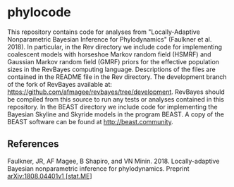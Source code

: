 # phylocode

This repository contains code for analyses from "Locally-Adaptive Nonparametric Bayesian Inference for Phylodynamics" (Faulkner et al. 2018). In particular, in the Rev directory we include code for implementing coalescent models with horseshoe Markov random field (HSMRF) and Gaussian Markov random field (GMRF) priors for the effective population sizes in the RevBayes computing language.  Descriptions of the files are contained in the README file in the Rev directory. The development branch of the fork of RevBayes available at: https://github.com/afmagee/revbayes/tree/development. RevBayes should be compiled from this source to run any tests or analyses contained in this repository. In the BEAST directory we include code for implementing the Bayesian Skyline and Skyride models in the program BEAST.  A copy of the BEAST software can be found at http://beast.community.



## References
Faulkner, JR, AF Magee, B Shapiro, and VN Minin.  2018.  Locally-adaptive Bayesian nonparametric inference for phylodynamics.  Preprint [arXiv:1808.04401v1 [stat.ME]](https://arxiv.org/abs/1808.04401)

